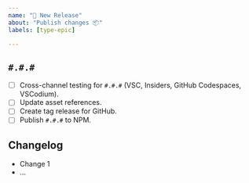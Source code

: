 ```yaml
---
name: "🚀 New Release"
about: "Publish changes 📦"
labels: [type-epic]

---
```


## `#.#.#`

- [ ] Cross-channel testing for `#.#.#` (VSC, Insiders, GitHub Codespaces, VSCodium).
- [ ] Update asset references.
- [ ] Create tag release for GitHub.
- [ ] Publish `#.#.#` to NPM.

## Changelog

- Change 1
- ...
